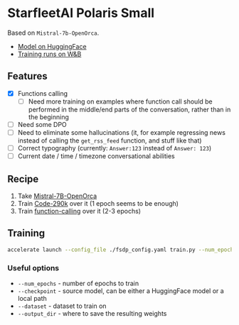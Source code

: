 # StarfleetAI Polaris Small

Based on `Mistral-7b-OpenOrca`.

- [Model on HuggingFace](https://huggingface.co/StarfleetAI/polaris-small)
- [Training runs on W&B](https://wandb.ai/starfleetai/polaris-small)

## Features

- [x] Functions calling
  - [ ] Need more training on examples where function call should be performed in the middle/end parts of the conversation, rather than in the beginning
- [ ] Need some DPO
- [ ] Need to eliminate some hallucinations (it, for example regressing news instead of calling the `get_rss_feed` function, and stuff like that)
- [ ] Correct typography (currently: `Answer:123` instead of `Answer: 123`)
- [ ] Current date / time / timezone conversational abilities

## Recipe

1. Take [Mistral-7B-OpenOrca](https://huggingface.co/Open-Orca/Mistral-7B-OpenOrca)
2. Train [Code-290k](https://huggingface.co/datasets/ajibawa-2023/Code-290k-ShareGPT) over it (1 epoch seems to be enough)
3. Train [function-calling](https://huggingface.co/datasets/StarfleetAI/function-calling) over it (2-3 epochs)

## Training

```bash
accelerate launch --config_file ./fsdp_config.yaml train.py --num_epochs 3
```

### Useful options

- `--num_epochs` - number of epochs to train
- `--checkpoint` - source model, can be either a HuggingFace model or a local path
- `--dataset` - dataset to train on 
- `--output_dir` - where to save the resulting weights
